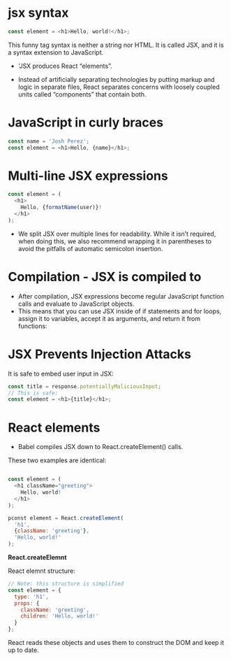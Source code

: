 
# jsx syntax


```javascript
const element = <h1>Hello, world!</h1>;
```
This funny tag syntax is neither a string nor HTML.
It is called JSX, and it is a syntax extension to JavaScript. 

* 'JSX produces React “elements”. 


* Instead of artificially separating technologies by putting markup and logic in separate files, React separates concerns with loosely coupled units called “components” that contain both.



# JavaScript in curly braces
```javascript
const name = 'Josh Perez';
const element = <h1>Hello, {name}</h1>;
```


# Multi-line JSX expressions
```javascript
const element = (
  <h1>
    Hello, {formatName(user)}!
  </h1>
);
```


* We split JSX over multiple lines for readability. While it isn’t required,
  when doing this, we also recommend wrapping it in parentheses to avoid the
  pitfalls of automatic semicolon insertion.


# Compilation - JSX is compiled to  
* After compilation, JSX expressions become regular JavaScript function calls
  and evaluate to JavaScript objects.
* This means that you can use JSX inside of if statements and for loops, assign
  it to variables, accept it as arguments, and return it from functions:




# JSX Prevents Injection Attacks

It is safe to embed user input in JSX:

```javascript
const title = response.potentiallyMaliciousInput;
// This is safe:
const element = <h1>{title}</h1>;
```

# React elements

* Babel compiles JSX down to React.createElement() calls.

These two examples are identical:

```javascript

const element = (
  <h1 className="greeting">
    Hello, world!
  </h1>
);
```
```javascript
pconst element = React.createElement(
  'h1',
  {className: 'greeting'},
  'Hello, world!'
);
```



**React.createElemnt**

React elemnt structure: 

```javascript
// Note: this structure is simplified
const element = {
  type: 'h1',
  props: {
    className: 'greeting',
    children: 'Hello, world!'
  }
};
```

React reads these objects and uses them to construct the DOM and keep it up to date.
